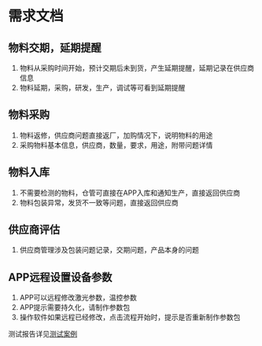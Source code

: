 # 需求文档

## 物料交期，延期提醒

1. 物料从采购时间开始，预计交期后未到货，产生延期提醒，延期记录在供应商信息
2. 物料延期，采购，研发，生产，调试等可看到延期提醒

## 物料采购

1. 物料返修，供应商问题直接返厂，加购情况下，说明物料的用途
2. 采购物料基本信息，供应商，数量，要求，用途，附带问题详情

## 物料入库

1. 不需要检测的物料，仓管可直接在APP入库和通知生产，直接返回供应商
2. 物料包装异常，发货不一致等问题，直接返回供应商

## 供应商评估

1. 供应商管理涉及包装问题记录，交期问题，产品本身的问题

## APP远程设置设备参数

1. APP可以远程修改激光参数，温控参数
2. APP提示需要持久化，请制作参数包
3. 操作软件如果远程已经修改，点击流程开始时，提示是否重新制作参数包


测试报告详见[测试案例](software/software_workflow/APP/1.1.0.3(待启动)/物料管理/测试案例.md)